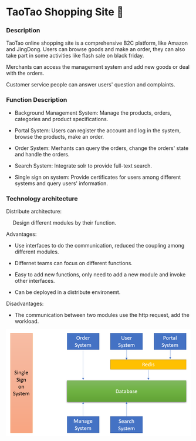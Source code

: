 # TaoTao Shopping Site  :convenience_store:

### Description   

TaoTao online shopping site is a comprehensive B2C platform, like Amazon and JingDong. Users can browse goods and make an order, they can also take part in some activities like flash sale on black friday.

Merchants can access the management system and add new goods or deal with the orders.

Customer service people can answer users' question and complaints.

### Function Description

- Background Management System: Manage the products, orders, categories and product specifications.

- Portal System: Users can register the account and log in the system, browse the products, make an order.

- Order System: Merhants can query the orders, change the orders' state and handle the orders.

- Search System: Integrate solr to provide full-text search.

- Single sign on system: Provide certificates for users among different systems and query users' information.

### Technology architecture

Distribute architecture:

  &emsp; Design different modules by their function.

Advantages:

- Use interfaces to do the communication, reduced the coupling among different modules.

- Differnet teams can focus on different functions.

- Easy to add new functions, only need to add a new module and invoke other interfaces.

- Can be deployed in a distribute environemt.

Disadvantages:

- The communication between two modules use the http request, add the workload.
  
![image](https://github.com/ZehuaWang/TaoTao_ShoppingSite/blob/master/pic/SystemArch.png)


